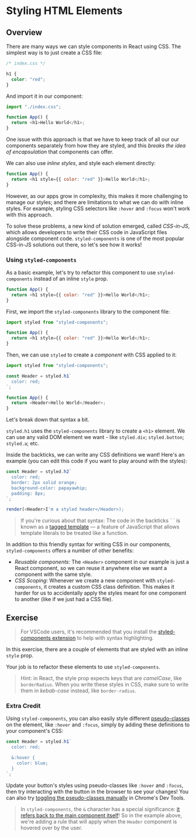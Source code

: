 # Styling HTML Elements

## Overview

There are many ways we can style components in React using CSS. The simplest way
is to just create a CSS file:

```css
/* index.css */

h1 {
  color: "red";
}
```

And import it in our component:

```js
import "./index.css";

function App() {
  return <h1>Hello World</h1>;
}
```

One issue with this approach is that we have to keep track of all our our
components separately from how they are styled, and this _breaks the idea of
encapsulation_ that components can offer.

We can also use _inline styles_, and style each element directly:

```js
function App() {
  return <h1 style={{ color: "red" }}>Hello World</h1>;
}
```

However, as our apps grow in complexity, this makes it more challenging to
manage our styles; and there are limitations to what we can do with inline
styles. For example, styling CSS selectors like `:hover` and `:focus` won't work
with this approach.

To solve these problems, a new kind of solution emerged, called _CSS-in-JS_,
which allows developers to write their CSS code in JavaScript files alongside
component code. `styled-components` is one of the most popular CSS-in-JS
solutions out there, so let's see how it works!

### Using `styled-components`

As a basic example, let's try to refactor this component to use
`styled-components` instead of an inline `style` prop.

```js
function App() {
  return <h1 style={{ color: "red" }}>Hello World</h1>;
}
```

First, we import the `styled-components` library to the component file:

```js
import styled from "styled-components";

function App() {
  return <h1 style={{ color: "red" }}>Hello World</h1>;
}
```

Then, we can use `styled` to create a _component_ with CSS applied to it:

```js
import styled from "styled-components";

const Header = styled.h1`
  color: red;
`;

function App() {
  return <Header>Hello World</Header>;
}
```

Let's break down that syntax a bit.

`styled.h1` uses the `styled-components` library to create a `<h1>` element. We
can use any valid DOM element we want - like `styled.div`; `styled.button`;
`styled.a`; etc.

Inside the backticks, we can write any CSS definitions we want! Here's an
example (you can edit this code if you want to play around with the styles):

```js live=true render=true
const Header = styled.h2`
  color: red;
  border: 2px solid orange;
  background-color: papayawhip;
  padding: 8px;
`;

render(<Header>I'm a styled header</Header>);
```

> If you're curious about that syntax: The code in the backticks \` \` is known
> as a [tagged template][tagged_template] &mdash; a feature of JavaScript that
> allows template literals to be treated like a function.

In addition to this friendly syntax for writing CSS in our components,
`styled-components` offers a number of other benefits:

- _Reusable components_: The `<Header>` component in our example is just a React
  component, so we can reuse it anywhere else we want a component with the same
  style.
- _CSS Scoping_: Whenever we create a new component with `styled-components`, it
  creates a custom CSS class definition. This makes it harder for us to
  accidentally apply the styles meant for one component to another (like if we
  just had a CSS file).

## Exercise

> For VSCode users, it's recommended that you install the
> [styled-components extension](https://marketplace.visualstudio.com/items?itemName=jpoissonnier.vscode-styled-components)
> to help with syntax highlighting.

In this exercise, there are a couple of elements that are styled with an inline
`style` prop.

Your job is to refactor these elements to use `styled-components`.

> Hint: in React, the style prop expects keys that are _camelCase_, like
> `borderRadius`. When you write these styles in CSS, make sure to write them in
> _kebab-case_ instead, like `border-radius`.

### Extra Credit

Using `styled-components`, you can also easily style different
[pseudo-classes](https://developer.mozilla.org/en-US/docs/Web/CSS/Pseudo-classes)
on the element, like `:hover` and `:focus`, simply by adding these definitions
to your component's CSS:

```js
const Header = styled.h1`
  color: red;

  &:hover {
    color: blue;
  }
`;
```

Update your button's styles using pseudo-classes like `:hover` and `:focus`,
then try interacting with the button in the browser to see your changes! You can
also try
[toggling the pseudo-classes manually](https://developers.google.com/web/tools/chrome-devtools/css/reference)
in Chrome's Dev Tools.

> In `styled-components`, the `&` character has a special significance:
> [it refers back to the main component itself](https://styled-components.com/docs/basics#pseudoelements-pseudoselectors-and-nesting)!
> So in the example above, we're adding a rule that will apply when the `Header`
> component is hovered over by the user.

[tagged_template]:
  https://developer.mozilla.org/en-US/docs/Web/JavaScript/Reference/Template_literals#tagged_templates
